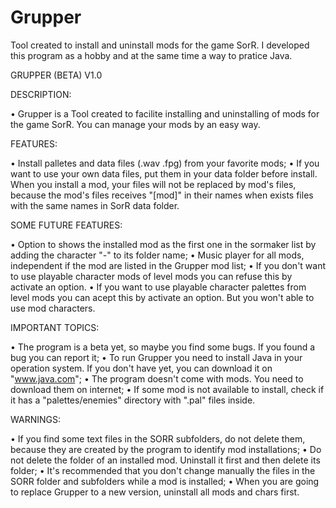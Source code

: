 # Grupper
Tool created to install and uninstall mods for the game SorR. I developed this program as a hobby and at the same time a way to pratice Java. 

GRUPPER (BETA) V1.0

DESCRIPTION:

• Grupper is a Tool created to facilite installing and uninstalling of mods for the game SorR. You can manage your mods by an easy way.

FEATURES:

• Install palletes and data files (.wav .fpg) from your favorite mods;
• If you want to use your own data files, put them in your data folder before install. When you install a mod, your files will not be replaced by mod's files, because the mod's files receives "[mod]" in their names when exists files with the same names in SorR data folder.


SOME FUTURE FEATURES:

• Option to shows the installed mod as the first one in the sormaker list by adding the character "-" to its folder name;
• Music player for all mods, independent if the mod are listed in the Grupper mod list;
• If you don't want to use playable character mods of level mods you can refuse this by activate an option.
• If you want to use playable character palettes from level mods you can acept this by activate an option. But you won't able to use mod characters.

IMPORTANT TOPICS:

• The program is a beta yet, so maybe you find some bugs. If you found a bug you can report it;
• To run Grupper you need to install Java in your operation system. If you don't have yet, you can download it on "www.java.com";
• The program doesn't come with mods. You need to download them on internet;
• If some mod is not available to install, check if it has a "palettes/enemies" directory with ".pal" files inside.


WARNINGS:

• If you find some text files in the SORR subfolders, do not delete them, because they are created by the program to identify mod installations;
• Do not delete the folder of an installed mod. Uninstall it first and then delete its folder;
• It's recommended that you don't change manually the files in the SORR folder and subfolders while a mod is installed;
• When you are going to replace Grupper to a new version, uninstall all mods and chars first.

